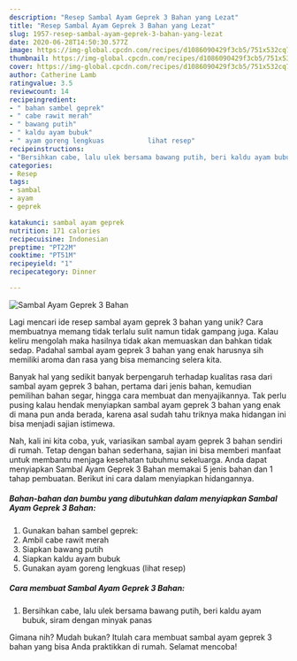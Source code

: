 ```yaml
---
description: "Resep Sambal Ayam Geprek 3 Bahan yang Lezat"
title: "Resep Sambal Ayam Geprek 3 Bahan yang Lezat"
slug: 1957-resep-sambal-ayam-geprek-3-bahan-yang-lezat
date: 2020-06-28T14:50:30.577Z
image: https://img-global.cpcdn.com/recipes/d1086090429f3cb5/751x532cq70/sambal-ayam-geprek-3-bahan-foto-resep-utama.jpg
thumbnail: https://img-global.cpcdn.com/recipes/d1086090429f3cb5/751x532cq70/sambal-ayam-geprek-3-bahan-foto-resep-utama.jpg
cover: https://img-global.cpcdn.com/recipes/d1086090429f3cb5/751x532cq70/sambal-ayam-geprek-3-bahan-foto-resep-utama.jpg
author: Catherine Lamb
ratingvalue: 3.5
reviewcount: 14
recipeingredient:
- " bahan sambel geprek"
- " cabe rawit merah"
- " bawang putih"
- " kaldu ayam bubuk"
- " ayam goreng lengkuas           lihat resep"
recipeinstructions:
- "Bersihkan cabe, lalu ulek bersama bawang putih, beri kaldu ayam bubuk, siram dengan minyak panas"
categories:
- Resep
tags:
- sambal
- ayam
- geprek

katakunci: sambal ayam geprek 
nutrition: 171 calories
recipecuisine: Indonesian
preptime: "PT22M"
cooktime: "PT51M"
recipeyield: "1"
recipecategory: Dinner

---
```



![Sambal Ayam Geprek 3 Bahan](https://img-global.cpcdn.com/recipes/d1086090429f3cb5/751x532cq70/sambal-ayam-geprek-3-bahan-foto-resep-utama.jpg)

Lagi mencari ide resep sambal ayam geprek 3 bahan yang unik? Cara membuatnya memang tidak terlalu sulit namun tidak gampang juga. Kalau keliru mengolah maka hasilnya tidak akan memuaskan dan bahkan tidak sedap. Padahal sambal ayam geprek 3 bahan yang enak harusnya sih memiliki aroma dan rasa yang bisa memancing selera kita.

Banyak hal yang sedikit banyak berpengaruh terhadap kualitas rasa dari sambal ayam geprek 3 bahan, pertama dari jenis bahan, kemudian pemilihan bahan segar, hingga cara membuat dan menyajikannya. Tak perlu pusing kalau hendak menyiapkan sambal ayam geprek 3 bahan yang enak di mana pun anda berada, karena asal sudah tahu triknya maka hidangan ini bisa menjadi sajian istimewa.




Nah, kali ini kita coba, yuk, variasikan sambal ayam geprek 3 bahan sendiri di rumah. Tetap dengan bahan sederhana, sajian ini bisa memberi manfaat untuk membantu menjaga kesehatan tubuhmu sekeluarga. Anda dapat menyiapkan Sambal Ayam Geprek 3 Bahan memakai 5 jenis bahan dan 1 tahap pembuatan. Berikut ini cara dalam menyiapkan hidangannya.

<!--inarticleads1-->

##### Bahan-bahan dan bumbu yang dibutuhkan dalam menyiapkan Sambal Ayam Geprek 3 Bahan:

1. Gunakan  bahan sambel geprek:
1. Ambil  cabe rawit merah
1. Siapkan  bawang putih
1. Siapkan  kaldu ayam bubuk
1. Gunakan  ayam goreng lengkuas           (lihat resep)




<!--inarticleads2-->

##### Cara membuat Sambal Ayam Geprek 3 Bahan:

1. Bersihkan cabe, lalu ulek bersama bawang putih, beri kaldu ayam bubuk, siram dengan minyak panas




Gimana nih? Mudah bukan? Itulah cara membuat sambal ayam geprek 3 bahan yang bisa Anda praktikkan di rumah. Selamat mencoba!
